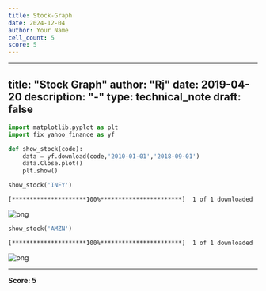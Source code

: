 ```yaml
---
title: Stock-Graph
date: 2024-12-04
author: Your Name
cell_count: 5
score: 5
---
```


---
title: "Stock Graph"
author: "Rj"
date: 2019-04-20
description: "-"
type: technical_note
draft: false
---

```python
import matplotlib.pyplot as plt
import fix_yahoo_finance as yf
```


```python
def show_stock(code):
    data = yf.download(code,'2010-01-01','2018-09-01')
    data.Close.plot()
    plt.show()
```


```python
show_stock('INFY')
```

    [*********************100%***********************]  1 of 1 downloaded



    
![png](/mlnotes/images/stock-graph_3_1.png)
    



```python
show_stock('AMZN')
```

    [*********************100%***********************]  1 of 1 downloaded



    
![png](/mlnotes/images/stock-graph_4_1.png)
    



---
**Score: 5**